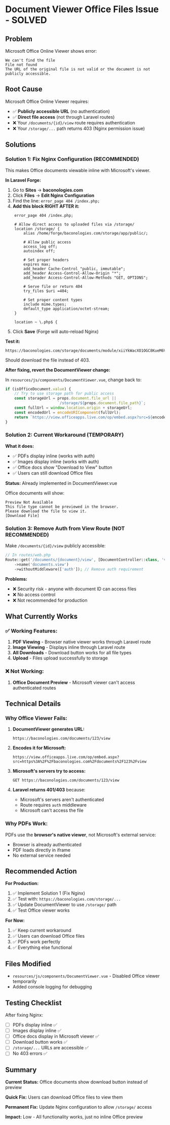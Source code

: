 # Document Viewer Office Files Issue - SOLVED

## Problem
Microsoft Office Online Viewer shows error:
```
We can't find the file
File not found
The URL of the original file is not valid or the document is not publicly accessible.
```

## Root Cause
Microsoft Office Online Viewer requires:
- ✅ **Publicly accessible URL** (no authentication)
- ✅ **Direct file access** (not through Laravel routes)
- ❌ Your `/documents/{id}/view` route requires authentication
- ❌ Your `/storage/...` path returns 403 (Nginx permission issue)

## Solutions

### Solution 1: Fix Nginx Configuration (RECOMMENDED)

This makes Office documents viewable inline with Microsoft's viewer.

**In Laravel Forge:**

1. Go to **Sites** → **baconologies.com**
2. Click **Files** → **Edit Nginx Configuration**
3. Find the line: `error_page 404 /index.php;`
4. **Add this block RIGHT AFTER it:**

```nginx
    error_page 404 /index.php;

    # Allow direct access to uploaded files via /storage/
    location /storage/ {
        alias /home/forge/baconologies.com/storage/app/public/;
        
        # Allow public access
        access_log off;
        autoindex off;
        
        # Set proper headers
        expires max;
        add_header Cache-Control "public, immutable";
        add_header Access-Control-Allow-Origin "*";
        add_header Access-Control-Allow-Methods "GET, OPTIONS";
        
        # Serve file or return 404
        try_files $uri =404;
        
        # Set proper content types
        include mime.types;
        default_type application/octet-stream;
    }

    location ~ \.php$ {
```

5. Click **Save** (Forge will auto-reload Nginx)

**Test it:**
```
https://baconologies.com/storage/documents/module/xiiYkWacXO1OGC8KueM6VMIpG8GAlPFn2LEPYKIt.pptx
```
Should download the file instead of 403.

**After fixing, revert the DocumentViewer change:**

In `resources/js/components/DocumentViewer.vue`, change back to:

```typescript
if (isOfficeDocument.value) {
    // Try to use storage path for public access
    const storageUrl = props.document.file_url || 
                       `/storage/${props.document.file_path}`;
    const fullUrl = window.location.origin + storageUrl;
    const encodedUrl = encodeURIComponent(fullUrl);
    return `https://view.officeapps.live.com/op/embed.aspx?src=${encodedUrl}`;
}
```

### Solution 2: Current Workaround (TEMPORARY)

**What it does:**
- ✅ PDFs display inline (works with auth)
- ✅ Images display inline (works with auth)
- ✅ Office docs show "Download to View" button
- ✅ Users can still download Office files

**Status:** Already implemented in DocumentViewer.vue

Office documents will show:
```
Preview Not Available
This file type cannot be previewed in the browser.
Please download the file to view it.
[Download File]
```

### Solution 3: Remove Auth from View Route (NOT RECOMMENDED)

Make `/documents/{id}/view` publicly accessible:

```php
// In routes/web.php
Route::get('/documents/{document}/view', [DocumentController::class, 'view'])
    ->name('documents.view')
    ->withoutMiddleware(['auth']); // Remove auth requirement
```

**Problems:**
- ❌ Security risk - anyone with document ID can access files
- ❌ No access control
- ❌ Not recommended for production

## What Currently Works

### ✅ Working Features:
1. **PDF Viewing** - Browser native viewer works through Laravel route
2. **Image Viewing** - Displays inline through Laravel route
3. **All Downloads** - Download button works for all file types
4. **Upload** - Files upload successfully to storage

### ❌ Not Working:
1. **Office Document Preview** - Microsoft viewer can't access authenticated routes

## Technical Details

### Why Office Viewer Fails:

1. **DocumentViewer generates URL:**
   ```
   https://baconologies.com/documents/123/view
   ```

2. **Encodes it for Microsoft:**
   ```
   https://view.officeapps.live.com/op/embed.aspx?src=https%3A%2F%2Fbaconologies.com%2Fdocuments%2F123%2Fview
   ```

3. **Microsoft's servers try to access:**
   ```
   GET https://baconologies.com/documents/123/view
   ```

4. **Laravel returns 401/403** because:
   - Microsoft's servers aren't authenticated
   - Route requires `auth` middleware
   - Microsoft can't access the file

### Why PDFs Work:

PDFs use the **browser's native viewer**, not Microsoft's external service:
- Browser is already authenticated
- PDF loads directly in iframe
- No external service needed

## Recommended Action

**For Production:**
1. ✅ Implement Solution 1 (Fix Nginx)
2. ✅ Test with: `https://baconologies.com/storage/...`
3. ✅ Update DocumentViewer to use `/storage/` path
4. ✅ Test Office viewer works

**For Now:**
1. ✅ Keep current workaround
2. ✅ Users can download Office files
3. ✅ PDFs work perfectly
4. ✅ Everything else functional

## Files Modified

- `resources/js/components/DocumentViewer.vue` - Disabled Office viewer temporarily
- Added console logging for debugging

## Testing Checklist

After fixing Nginx:

- [ ] PDFs display inline ✅
- [ ] Images display inline ✅
- [ ] Office docs display in Microsoft viewer ✅
- [ ] Download button works ✅
- [ ] `/storage/...` URLs are accessible ✅
- [ ] No 403 errors ✅

## Summary

**Current Status:** Office documents show download button instead of preview

**Quick Fix:** Users can download Office files to view them

**Permanent Fix:** Update Nginx configuration to allow `/storage/` access

**Impact:** Low - All functionality works, just no inline Office preview

